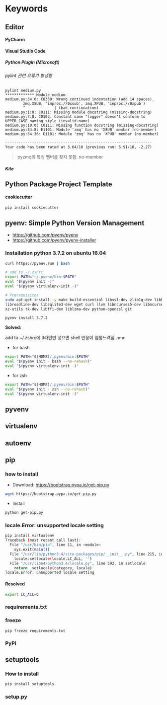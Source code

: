 # Keywords

## Editor

#### PyCharm

#### Visual Studio Code

##### Python Plugin (Microsoft)

###### pylint 관련 오류가 발생함

```
pylint medium.py
************* Module medium
medium.py:34:0: C0330: Wrong continued indentation (add 14 spaces).
        zmq.XSUB, 'inproc://0xsub', zmq.XPUB, 'inproc://0xpub')
        ^             | (bad-continuation)
medium.py:1:0: C0111: Missing module docstring (missing-docstring)
medium.py:7:0: C0103: Constant name "logger" doesn't conform to UPPER_CASE naming style (invalid-name)
medium.py:10:0: C0111: Missing function docstring (missing-docstring)
medium.py:34:8: E1101: Module 'zmq' has no 'XSUB' member (no-member)
medium.py:34:36: E1101: Module 'zmq' has no 'XPUB' member (no-member)

------------------------------------------------------------------
Your code has been rated at 3.64/10 (previous run: 5.91/10, -2.27)
```

> pyzmq의 특정 멤버를 찾지 못함. no-member 

##### Kite

## Python Package Project Template

#### cookiecutter

```sh
pip install cookiecutter
```

## pyenv: Simple Python Version Management

-   https://github.com/pyenv/pyenv
-   https://github.com/pyenv/pyenv-installer

### Installation python 3.7.2 on ubuntu 16.04

```sh
curl https://pyenv.run | bash

# add to ~/.zshrc
export PATH="~/.pyenv/bin:$PATH"
eval "$(pyenv init -)"
eval "$(pyenv virtualenv-init -)"

# Prerequisites
sudo apt-get install -y make build-essential libssl-dev zlib1g-dev libbz2-dev \
libreadline-dev libsqlite3-dev wget curl llvm libncurses5-dev libncursesw5-dev \
xz-utils tk-dev libffi-dev liblzma-dev python-openssl git

pyenv install 3.7.2
```

**Solved:**

add to ~/.zshrc에 3라인만 넣으면 shell 반응이 엄청느려짐..ㅠㅠ

* for bash
```sh
export PATH="$(HOME)/.pyenv/bin:$PATH"
eval "$(pyenv init - bash --no-rehash)"
eval "$(pyenv virtualenv-init -)"
```
* for zsh
```sh
export PATH="$(HOME)/.pyenv/bin:$PATH"
eval "$(pyenv init - zsh --no-rehash)"
eval "$(pyenv virtualenv-init -)"
```


## pyvenv

## virtualenv

## autoenv

## pip

### how to install

- Download: https://bootstrap.pypa.io/get-pip.py

```sh
wget https://bootstrap.pypa.io/get-pip.py
```

- Install

```sh
python get-pip.py
```

### locale.Error: unsupported locale setting

```sh
pip install virtualenv
Traceback (most recent call last):
  File "/usr/bin/pip", line 11, in <module>
    sys.exit(main())
  File "/usr/lib/python3.4/site-packages/pip/__init__.py", line 215, in main
    locale.setlocale(locale.LC_ALL, '')
  File "/usr/lib64/python3.4/locale.py", line 592, in setlocale
    return _setlocale(category, locale)
locale.Error: unsupported locale setting
```

#### Resolved

```sh
export LC_ALL=C
```

### requirements.txt

### freeze

```sh
pip freeze requirements.txt
```

### PyPi

## setuptools

### How to install

```sh
pip install setuptools
```

### setup.py
